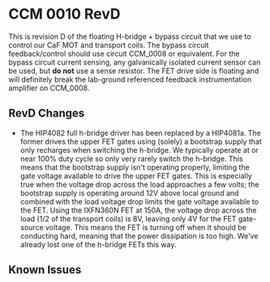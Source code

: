 # CCM 0010 RevD

This is revision D of the floating H-bridge + bypass circuit that we use to control our CaF MOT and transport coils.  The bypass circuit feedback/control should use circuit CCM_0008 or equivalent.  For the bypass circuit current sensing, any galvanically isolated current sensor can be used, but **do not** use a sense resistor.  The FET drive side is floating and will definitely break the lab-ground referenced feedback instrumentation amplifier on CCM_0008.

## RevD Changes
- The HIP4082 full h-bridge driver has been replaced by a HIP4081a.  The former drives the upper FET gates using (solely) a bootstrap supply that only recharges when switching the h-bridge.  We typically operate at or near 100% duty cycle so only very rarely switch the h-bridge.  This means that the bootstrap supply isn't operating properly, limiting the gate voltage available to drive the upper FET gates.  This is especially true when the voltage drop across the load approaches a few volts; the bootstrap supply is operating around 12V above local ground and combined with the load voltage drop limits the gate voltage available to the FET.  Using the IXFN360N FET at 150A, the voltage drop across the load (1/2 of the transport coils) is 8V, leaving only 4V for the FET gate-source voltage.  This means the FET is turning off when it should be conducting hard, meaning that the power dissipation is too high.  We've already lost one of the h-bridge FETs this way.  


## Known Issues
